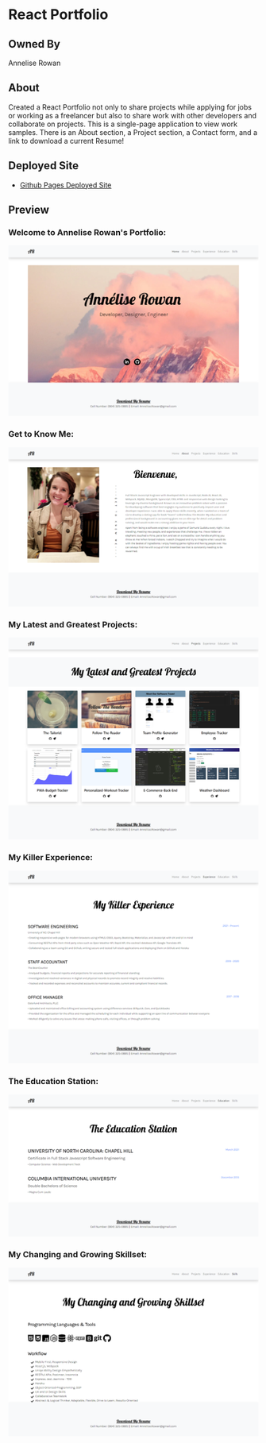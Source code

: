 # React Portfolio

## Owned By

Annelise Rowan

## About

Created a React Portfolio not only to share projects while applying for jobs or working as a freelancer but also to share work with other developers and collaborate on projects. This is a single-page application to view work samples. There is an About section, a Project section, a Contact form, and a link to download a current Resume!

## Deployed Site

* [Github Pages Deployed Site](https://anneliserowan.github.io/react-portfolio/)

## Preview

### Welcome to Annelise Rowan's Portfolio:
![Welcome to Annelise Rowan's Portfolio](./Assets/Home.png)
### Get to Know Me:
![Get to Know Me](./Assets/About.png)
### My Latest and Greatest Projects:
![My Latest and Greatest Projects](./Assets/Projects.png)
### My Killer Experience:
![My Killer Experience](./Assets/Experience.png)
### The Education Station:
![The Education Station](./Assets/Education.png)
### My Changing and Growing Skillset:
![My Changing and Growing Skillset](./Assets/Skills.png) 


